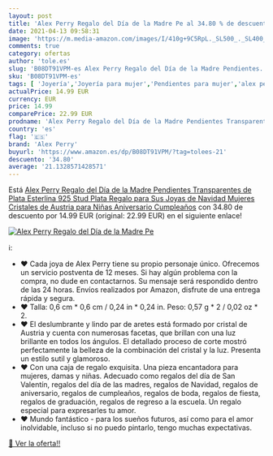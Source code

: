 ```yaml
---
layout: post
title: 'Alex Perry Regalo del Día de la Madre Pe al 34.80 % de descuento'
date: 2021-04-13 09:58:31
image: 'https://m.media-amazon.com/images/I/410g+9C5RpL._SL500_._SL400_.jpg'
comments: true
category: ofertas
author: 'tole.es'
slug: 'B08DT91VPM-es Alex Perry Regalo del Día de la Madre Pendientes...'
sku: 'B08DT91VPM-es'
tags: [ 'Joyería','Joyería para mujer','Pendientes para mujer','alex perry','navidad', ]
actualPrice: 14.99 EUR
currency: EUR
price: 14.99
comparePrice: 22.99 EUR
prodname: 'Alex Perry Regalo del Día de la Madre Pendientes Transparentes de Plata Esterlina 925 Stud Plata Regalo para Sus Joyas de Navidad Mujeres Cristales de Austria para Niñas Aniversario Cumpleaños'
country: 'es'
flag: '🇪🇸'
brand: 'Alex Perry'
buyurl: 'https://www.amazon.es/dp/B08DT91VPM/?tag=tolees-21'
descuento: '34.80'
average: '21.1328571428571'
---
```


Está [Alex Perry Regalo del Día de la Madre Pendientes Transparentes de Plata Esterlina 925 Stud Plata Regalo para Sus Joyas de Navidad Mujeres Cristales de Austria para Niñas Aniversario Cumpleaños](https://www.amazon.es/dp/B08DT91VPM/?tag=tolees-21) con 34.80 de descuento por 14.99 EUR (original: 22.99 EUR) en el siguiente enlace!

[![Alex Perry Regalo del Día de la Madre Pe](https://m.media-amazon.com/images/I/410g+9C5RpL._SL500_._SL400_.jpg)](https://www.amazon.es/dp/B08DT91VPM/?tag=tolees-21)

ℹ️:

- ♥ Cada joya de Alex Perry tiene su propio personaje único. Ofrecemos un servicio postventa de 12 meses. Si hay algún problema con la compra, no dude en contactarnos. Su mensaje será respondido dentro de las 24 horas. Envíos realizados por Amazon, disfrute de una entrega rápida y segura.
- ♥ Talla: 0,6 cm * 0,6 cm / 0,24 in * 0,24 in. Peso: 0,57 g * 2 / 0,02 oz * 2.
- ♥ El deslumbrante y lindo par de aretes está formado por cristal de Austria y cuenta con numerosas facetas, que brillan con una luz brillante en todos los ángulos. El detallado proceso de corte mostró perfectamente la belleza de la combinación del cristal y la luz. Presenta un estilo sutil y glamoroso.
- ♥ Con una caja de regalo exquisita. Una pieza encantadora para mujeres, damas y niñas. Adecuado como regalos del día de San Valentín, regalos del día de las madres, regalos de Navidad, regalos de aniversario, regalos de cumpleaños, regalos de boda, regalos de fiesta, regalos de graduación, regalos de regreso a la escuela. Un regalo especial para expresarles tu amor.
- ♥ Mundo fantástico - para los sueños futuros, así como para el amor inolvidable, incluso si no puedo pintarlo, tengo muchas expectativas.

[🛒 Ver la oferta!!](https://www.amazon.es/dp/B08DT91VPM/?tag=tolees-21)
